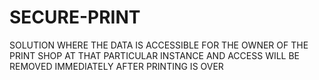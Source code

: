 # SECURE-PRINT
SOLUTION WHERE THE DATA IS ACCESSIBLE FOR THE OWNER OF THE PRINT SHOP AT THAT PARTICULAR INSTANCE AND ACCESS WILL BE REMOVED IMMEDIATELY AFTER PRINTING IS OVER
